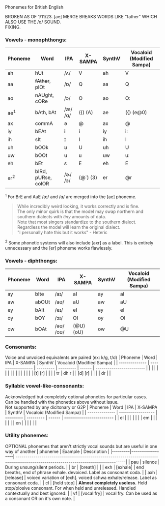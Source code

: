 Phonemes for British English

BROKEN AS OF 1/11/23. [ae]  MERGE BREAKS WORDS LIKE "father" WHICH ALSO USE THE /ɑ/ SOUND.
<br>FIXING.

### Vowels - monophthongs:
| Phoneme        | Word               | IPA       | X-SAMPA   | SynthV | Vocaloid (Modified Sampa) |
| -------------- | ------------------ | --------- | --------- | ------ | ------------------------- |
| ah             | hUt                | /ʌ/       | V         | ah     | V                         |
| aa             | ~~fAther~~, plOt   | /ɒ/       | Q         | aa     | Q                         |
| ao             | nAUght, cORe       | /ɔ/       | O         | ao     | O:                        |
| ae<sup>1</sup> | bAth, bAt          | /æ/ /ɑ/   | ({) (A)   | ae     | ({) (e@0)                 |
| ax             | commA              | ə         | @         | ax     | @                         |
| iy             | bEAt               | i         | i         | iy     | i:                        |
| ih             | sIt                | ɪ         | I         | ih     | I                         |
| uh             | bOOk               | ʊ         | U         | uh     | U                         |
| uw             | bOOt               | u         | u         | uw     | u:                        |
| eh             | bEt                | ɛ         | E         | eh     | E                         |
| er<sup>2</sup> | bIRd, pURse, colOR | /ɚ/ /ɜ/   | (@\`) (3) | er     | @r                        |

<sup>1</sup> For BrE and AuE /æ/ and /ɑ/ are merged into the [ae] phoneme.
> While incredibly weird looking, it works correctly and is fine.
> <br>The only minor quirk is that the model may swap northern and southern dialects with _tiny_ amounts of data.
> <br>Note that most singers standardize to the southern dialect. Regardless the model will learn the original dialect.
> <br>"I personally hate this but it works" - Heteric

<sup>2</sup> Some phonetic systems will also include [axr] as a label. This is entirely unnecessary and the [er] phoneme works flawlessly.

### Vowels - diphthongs:
| Phoneme        | Word               | IPA       | X-SAMPA   | SynthV | Vocaloid (Modified Sampa) |
| -------------- | ------------------ | --------- | --------- | ------ | ------------------------- |
| ay             | bIte               | /aɪ/      | aI        | ay     | aI                        |
| aw             | abOUt              | /aʊ/      | aU        | aw     | aU                        |
| ey             | bAIt               | /eɪ/      | eI        | ey     | eI                        |
| oy             | bOY                | /ɔɪ/      | OI        | oy     | OI                        |
| ow             | bOAt               | /əʊ/ /oʊ/ | (@U) (oU) | ow     | @U                        |

### Consonants:
Voice and unvoiced equivalents are paired (ex: k/g, t/d)
| Phoneme        | Word               | IPA       | X-SAMPA   | SynthV | Vocaloid (Modified Sampa) |
| -------------- | ------------------ | --------- | --------- | ------ | ------------------------- |
|                |                    |           |           |        |                           |
|                |                    |           |           |        |                           |
| [t] [r]        |                    |           |           | tr     | dh r                      |
| [d] [r]        |                    |           |           | dr     |                           |

### Syllabic vowel-like-consonants:
Acknowledged but completely optional phonetics for particular cases.
<br>Can be handled with the phonetics above without issue.
<br>Not supported by any dicitonary or G2P
| Phoneme        | Word               | IPA       | X-SAMPA   | SynthV | Vocaloid (Modified Sampa) |
| -------------- | ------------------ | --------- | --------- | ------ | ------------------------- |
| el             |                    |           |           |        |                           |
| em             |                    |           |           |        |                           |
| en             |                    |           |           |        |                           |

### Utility phonemes:
OPTIONAL phonemes that aren't strictly vocal sounds but are useful in one way of another
| phoneme | Example          | Description                                                                                                                          |
|---------|------------------| -------------------------------------------------------------------------------------------------------------------------------------|
| pau     | silence          | During unsung/silent periods.                                                                                                        |
| br      | [breath]         |                                                                                                                                      |
| exh     | [exhale]         | end breaths, end of phrase exhale. devoiced. Label as consonant coda.                                                                |
| axh     | [release]        | voiced variation of [exh]. voiced schwa exhale/release. Label as consonant coda.                                                     |
| cl      | [held stop]      | __**Almost completely useless.**__ Held stop/plosive consonant. For when held and unreleased. Handled contextually and best ignored. |
| vf      | [vocal fry]      | vocal fry. Can be used as a consonant OR on it's own note.                                                                           |